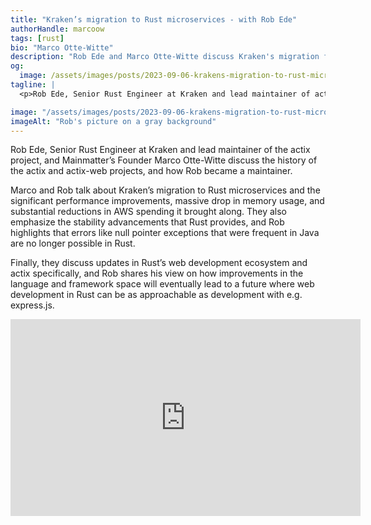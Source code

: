 ```yaml
---
title: "Kraken’s migration to Rust microservices - with Rob Ede"
authorHandle: marcoow
tags: [rust]
bio: "Marco Otte-Witte"
description: "Rob Ede and Marco Otte-Witte discuss Kraken's migration from Java to Rust microservices and the evolution of actix."
og:
  image: /assets/images/posts/2023-09-06-krakens-migration-to-rust-microservices/og-image.jpg
tagline: |
  <p>Rob Ede, Senior Rust Engineer at Kraken and lead maintainer of actix, and Mainmatter’s Founder Marco Otte-Witte talk about the history and future of actix and actix-web. Rob Ede also shares insights on Kraken’s migration to Rust microservices from Java.</p>

image: "/assets/images/posts/2023-09-06-krakens-migration-to-rust-microservices/header-visual.jpg"
imageAlt: "Rob's picture on a gray background"
---
```


Rob Ede, Senior Rust Engineer at Kraken and lead maintainer of the actix project, and Mainmatter’s Founder Marco Otte-Witte discuss the history of the actix and actix-web projects, and how Rob became a maintainer.

Marco and Rob talk about Kraken’s migration to Rust microservices and the significant performance improvements, massive drop in memory usage, and substantial reductions in AWS spending it brought along. They also emphasize the stability advancements that Rust provides, and Rob highlights that errors like null pointer exceptions that were frequent in Java are no longer possible in Rust.

Finally, they discuss updates in Rust’s web development ecosystem and actix specifically, and Rob shares his view on how improvements in the language and framework space will eventually lead to a future where web development in Rust can be as approachable as development with e.g. express.js.

<iframe width="560" height="315" src="https://www.youtube.com/embed/4J7FChl7jfw?si=TJ0C_i22L6gHDUpz" title="Embedded video of Rob's interview" frameborder="0" allow="accelerometer; autoplay; clipboard-write; encrypted-media; gyroscope; picture-in-picture; web-share" allowfullscreen></iframe>
